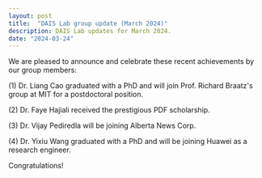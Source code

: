 ```yaml
---
layout: post
title:  "DAIS Lab group update (March 2024)"
description: DAIS Lab updates for March 2024.
date: "2024-03-24"
---
```


We are pleased to announce and celebrate these recent achievements by our group members:

(1) Dr. Liang Cao graduated with a PhD and will join Prof. Richard Braatz's group at MIT for a postdoctoral position.

(2) Dr. Faye Hajiali received the prestigious PDF scholarship.

(3) Dr. Vijay Pediredla will be joining Alberta News Corp.

(4) Dr. Yixiu Wang graduated with a PhD and will be joining Huawei as a research engineer.

Congratulations!